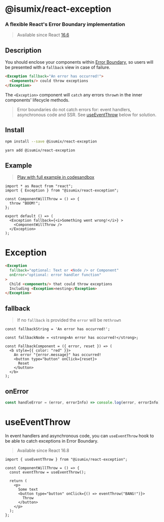 
# @isumix/react-exception

### A flexible React's Error Boundary implementation

> Available since React [16.6](https://reactjs.org/blog/2017/07/26/error-handling-in-react-16.html)

## Description

You should enclose your components within [Error Boundary](https://reactjs.org/docs/error-boundaries.html),
so users will be presented with a `fallback` view in case of failure.

```html
<Exception fallback="An error has occurred!">
  <Components/> could throw exceptions
</Exception>
```

The `<Exception>` component will `catch` any errors `throw`n in the inner components' lifecycle methods.

> Error boundaries do not catch errors for: event handlers, asynchronous code and SSR.
> See [useEventThrow](#useEventThrow) below for solution.

## Install

```sh
npm install --save @isumix/react-exception
```

```sh
yarn add @isumix/react-exception
```

## Example

> [Play with full example in codesandbox](https://codesandbox.io/s/react-exception-9zh48?file=/src/App.tsx)

```tsx
import * as React from "react";
import { Exception } from "@isumix/react-exception";

const ComponentWillThrow = () => {
  throw "BOOM!";
};

export default () => (
  <Exception fallback={<i>Something went wrong!</i>} >
    <ComponentWillThrow />
  </Exception>
);
```

# Exception

```html
<Exception
  fallback="optional: Text or <Node /> or Component"
  onError="optional: error handler function"
>
  Child <components/> that could throw exceptions
  Including <Exception>nesting</Exception>
</Exception>
```

## fallback

> If no `fallback` is provided the `error` will be re`throw`n

```tsx
const fallbackString = 'An error has occurred!';
```
```tsx
const fallbackNode = <strong>An error has occurred!</strong>;
```
```tsx
const FallbackComponent = ({ error, reset }) => (
  <b style={{ color: "red" }}>
    An error "{error.message}" has occurred!
    <button type="button" onClick={reset}>
      Reset
    </button>
  </b>
);
```

## onError

```ts
const handleError = (error, errorInfo) => console.log(error, errorInfo);
```

# useEventThrow

In event handlers and asynchronous code, you can `useEventThrow` hook to be able to catch exceptions in Error Boundary.

> Available since React 16.8

```tsx
import { useEventThrow } from "@isumix/react-exception";

const ComponentWillThrow = () => {
  const eventThrow = useEventThrow();

  return (
    <p>
      Some text
      <button type="button" onClick={() => eventThrow("BANG!")}>
        Throw
      </button>
    </p>
  );
};
```
